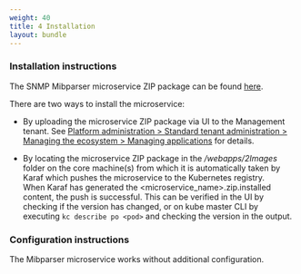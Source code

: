 ```yaml
---
weight: 40
title: 4 Installation
layout: bundle
---
```


### <a name="install-instruction">Installation instructions</a>

The SNMP Mibparser microservice ZIP package can be found [here](http://resources.cumulocity.com/examples/snmp/).

There are two ways to install the microservice:

* By uploading the microservice ZIP package via UI to the Management tenant.
See [Platform administration > Standard tenant administration > Managing the ecosystem > Managing applications](https://cumulocity.com/docs/standard-tenant/ecosystem/#managing-applications) for details.

* By locating the microservice ZIP package in the */webapps/2Images* folder on the core machine(s) from which it is automatically taken by Karaf which pushes the microservice to the Kubernetes registry.  
When Karaf has generated the \<microservice_name>.zip.installed content, the push is successful. This can be verified in the UI by checking if the version has changed, or on kube master CLI by executing `kc describe po <pod>` and checking the version in the output.

### Configuration instructions

The Mibparser microservice works without additional configuration.
